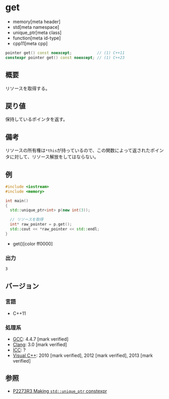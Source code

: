 # get
* memory[meta header]
* std[meta namespace]
* unique_ptr[meta class]
* function[meta id-type]
* cpp11[meta cpp]

```cpp
pointer get() const noexcept;           // (1) C++11
constexpr pointer get() const noexcept; // (1) C++23
```

## 概要
リソースを取得する。


## 戻り値
保持しているポインタを返す。


## 備考
リソースの所有権は`*this`が持っているので、この関数によって返されたポインタに対して、リソース解放をしてはならない。


## 例
```cpp example
#include <iostream>
#include <memory>

int main()
{
  std::unique_ptr<int> p(new int(3));

  // リソースを取得
  int* raw_pointer = p.get();
  std::cout << *raw_pointer << std::endl;
}
```
* get()[color ff0000]

### 出力
```
3
```

## バージョン
### 言語
- C++11

### 処理系
- [GCC](/implementation.md#gcc): 4.4.7 [mark verified]
- [Clang](/implementation.md#clang): 3.0 [mark verified]
- [ICC](/implementation.md#icc): ?
- [Visual C++](/implementation.md#visual_cpp): 2010 [mark verified], 2012 [mark verified], 2013 [mark verified]


## 参照
- [P2273R3 Making `std::unique_ptr` constexpr](https://www.open-std.org/jtc1/sc22/wg21/docs/papers/2021/p2273r3.pdf)
